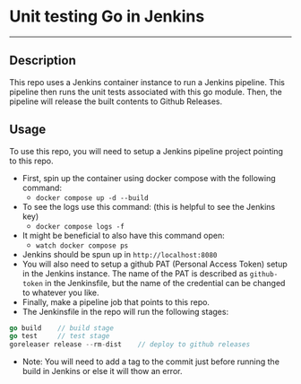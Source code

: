 # Unit testing Go in Jenkins
---
## Description
This repo uses a Jenkins container instance to run a Jenkins pipeline. This pipeline then 
runs the unit tests associated with this go module. Then, the pipeline will release the
built contents to Github Releases.

## Usage
To use this repo, you will need to setup a Jenkins pipeline project pointing to this repo.

- First, spin up the container using docker compose with the following command:
	- `docker compose up -d --build`
- To see the logs use this command: (this is helpful to see the Jenkins key)
	- `docker compose logs -f`
- It might be beneficial to also have this command open:
	- `watch docker compose ps`
- Jenkins should be spun up in `http://localhost:8080`
- You will also need to setup a github PAT (Personal Access Token) setup in the Jenkins instance.
The name of the PAT is described as `github-token` in the Jenkinsfile, but the name of the
credential can be changed to whatever you like.
- Finally, make a pipeline job that points to this repo.
- The Jenkinsfile in the repo will run the following stages:

```go
go build 	// build stage
go test 	// test stage
goreleaser release --rm-dist 	// deploy to github releases
```
- Note: You will need to add a tag to the commit just before running the build in Jenkins or 
else it will thow an error.

	

